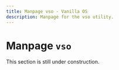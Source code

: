 ```yaml
---
title: Manpage vso - Vanilla OS
description: Manpage for the vso utility.
---
```


# Manpage `vso`

This section is still under construction.
